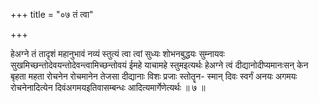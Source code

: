 +++
title = "०७ तं त्वा"

+++

हेअग्ने तं तादृशं महानुभावं नव्यं स्तुत्यं त्वा त्वां सुध्यः शोभनबुद्धयः सुम्नायवः सुखमिच्छन्तोदेवयन्तोदेवन्त्वामिच्छन्तोवयं ईमहे याचामहे स्तुमइत्यर्थः हेअग्ने त्वं दीद्यानोदीप्यमानःसन् केन बृहता महता रोचनेन रोचमानेन तेजसा दीद्यानाः विशः प्रजाः स्तोतॄन- स्मान् दिवः स्वर्गं अनयः अगमयः रोचनेनादित्येन दिवंअगमयइतिवासम्बन्धः आदित्यमार्गेणेत्यर्थः ॥ ७ ॥